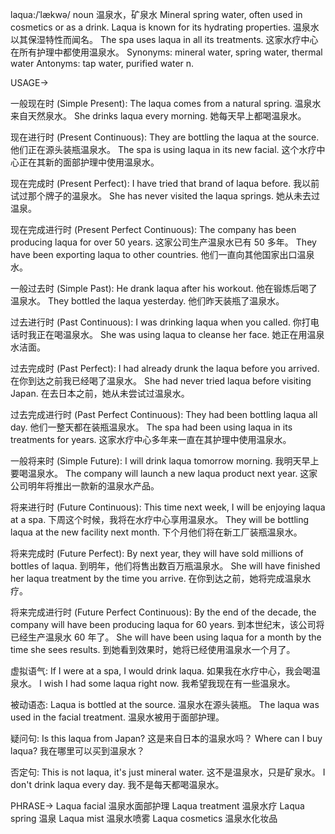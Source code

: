laqua:/ˈlækwə/
noun
温泉水，矿泉水
Mineral spring water, often used in cosmetics or as a drink.
Laqua is known for its hydrating properties.  温泉水以其保湿特性而闻名。
The spa uses laqua in all its treatments.  这家水疗中心在所有护理中都使用温泉水。
Synonyms: mineral water, spring water, thermal water
Antonyms: tap water, purified water
n.


USAGE->

一般现在时 (Simple Present):
The laqua comes from a natural spring. 温泉水来自天然泉水。
She drinks laqua every morning. 她每天早上都喝温泉水。

现在进行时 (Present Continuous):
They are bottling the laqua at the source. 他们正在源头装瓶温泉水。
The spa is using laqua in its new facial.  这个水疗中心正在其新的面部护理中使用温泉水。

现在完成时 (Present Perfect):
I have tried that brand of laqua before. 我以前试过那个牌子的温泉水。
She has never visited the laqua springs. 她从未去过温泉。

现在完成进行时 (Present Perfect Continuous):
The company has been producing laqua for over 50 years. 这家公司生产温泉水已有 50 多年。
They have been exporting laqua to other countries. 他们一直向其他国家出口温泉水。


一般过去时 (Simple Past):
He drank laqua after his workout. 他在锻炼后喝了温泉水。
They bottled the laqua yesterday. 他们昨天装瓶了温泉水。

过去进行时 (Past Continuous):
I was drinking laqua when you called. 你打电话时我正在喝温泉水。
She was using laqua to cleanse her face. 她正在用温泉水洁面。


过去完成时 (Past Perfect):
I had already drunk the laqua before you arrived. 在你到达之前我已经喝了温泉水。
She had never tried laqua before visiting Japan. 在去日本之前，她从未尝试过温泉水。

过去完成进行时 (Past Perfect Continuous):
They had been bottling laqua all day. 他们一整天都在装瓶温泉水。
The spa had been using laqua in its treatments for years. 这家水疗中心多年来一直在其护理中使用温泉水。


一般将来时 (Simple Future):
I will drink laqua tomorrow morning. 我明天早上要喝温泉水。
The company will launch a new laqua product next year. 这家公司明年将推出一款新的温泉水产品。


将来进行时 (Future Continuous):
This time next week, I will be enjoying laqua at a spa. 下周这个时候，我将在水疗中心享用温泉水。
They will be bottling laqua at the new facility next month.  下个月他们将在新工厂装瓶温泉水。

将来完成时 (Future Perfect):
By next year, they will have sold millions of bottles of laqua. 到明年，他们将售出数百万瓶温泉水。
She will have finished her laqua treatment by the time you arrive. 在你到达之前，她将完成温泉水疗。


将来完成进行时 (Future Perfect Continuous):
By the end of the decade, the company will have been producing laqua for 60 years. 到本世纪末，该公司将已经生产温泉水 60 年了。
She will have been using laqua for a month by the time she sees results. 到她看到效果时，她将已经使用温泉水一个月了。


虚拟语气:
If I were at a spa, I would drink laqua. 如果我在水疗中心，我会喝温泉水。
I wish I had some laqua right now. 我希望我现在有一些温泉水。


被动语态:
Laqua is bottled at the source. 温泉水在源头装瓶。
The laqua was used in the facial treatment. 温泉水被用于面部护理。



疑问句:
Is this laqua from Japan? 这是来自日本的温泉水吗？
Where can I buy laqua? 我在哪里可以买到温泉水？


否定句:
This is not laqua, it's just mineral water. 这不是温泉水，只是矿泉水。
I don't drink laqua every day. 我不是每天都喝温泉水。


PHRASE->
Laqua facial 温泉水面部护理
Laqua treatment 温泉水疗
Laqua spring 温泉
Laqua mist 温泉水喷雾
Laqua cosmetics 温泉水化妆品
